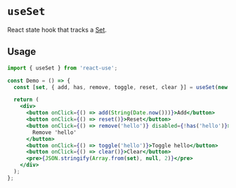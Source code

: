 # `useSet`

React state hook that tracks a [Set](https://developer.mozilla.org/en-US/docs/Web/JavaScript/Reference/Global_Objects/Set).

## Usage

```jsx
import { useSet } from 'react-use';

const Demo = () => {
  const [set, { add, has, remove, toggle, reset, clear }] = useSet(new Set(['hello']));

  return (
    <div>
      <button onClick={() => add(String(Date.now()))}>Add</button>
      <button onClick={() => reset()}>Reset</button>
      <button onClick={() => remove('hello')} disabled={!has('hello')}>
        Remove 'hello'
      </button>
      <button onClick={() => toggle('hello')}>Toggle hello</button>
      <button onClick={() => clear()}>Clear</button>
      <pre>{JSON.stringify(Array.from(set), null, 2)}</pre>
    </div>
  );
};
```
